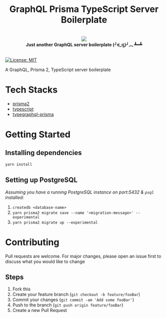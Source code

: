 <h1 align="center"><strong>GraphQL Prisma TypeScript Server Boilerplate</strong></h1>

<br />

<div align="center"><img src="https://imgur.com/1MfnLVl.png" /></div>

<div align="center"><strong>Just another GraphQL server boilerplate (╯ಠ_ರೃ)╯︵ ┻━┻</strong></div>

<br />

[![License: MIT](https://img.shields.io/badge/License-MIT-green.svg)](https://github.com/ngshiheng/graphql-prisma2-typescript/blob/master/LICENSE)

A GraphQL, Prisma 2, TypeScript server boilerplate

# Tech Stacks

-   [prisma2](https://github.com/prisma/prisma2/)
-   [typescript](https://www.typescriptlang.org/)
-   [typegraphql-prisma](https://www.npmjs.com/package/typegraphql-prisma)

# Getting Started

## Installing dependencies

```bash
yarn install
```

## Setting up PostgreSQL

_Assuming you have a running PostgreSQL instance on port:5432 & `psql` installed:_

1. `createdb <database-name>`
2. `yarn prisma2 migrate save --name '<migration-message>' --experimental`
3. `yarn prisma2 migrate up --experimental`

# Contributing

Pull requests are welcome. For major changes, please open an issue first to discuss what you would like to change

## Steps

1. Fork this
2. Create your feature branch (`git checkout -b feature/fooBar`)
3. Commit your changes (`git commit -am 'Add some fooBar'`)
4. Push to the branch (`git push origin feature/fooBar`)
5. Create a new Pull Request
